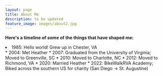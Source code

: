```yaml
---
layout: page
title: About Me
description: to be updated
feature_image: images/about2.jpg
---
```


**Here's a timeline of _some_ of the things that have shaped me:**
<li><i class="fa fa-duotone fa-baby"></i>  1985: Hello world! Grew up in Chester, VA</li>
* 2004: Met Heather
* 2007: Graduated from the University of Virginia; Moved to Greenville, SC
* 2010: Moved to Charlotte, NC
* 2012: Moved to Richmond, VA
* 2020: Married Heather
* 2022: BikeWalkRVA Academy; Biked across the southern US for charity (San Diego -> St. Augustine)
